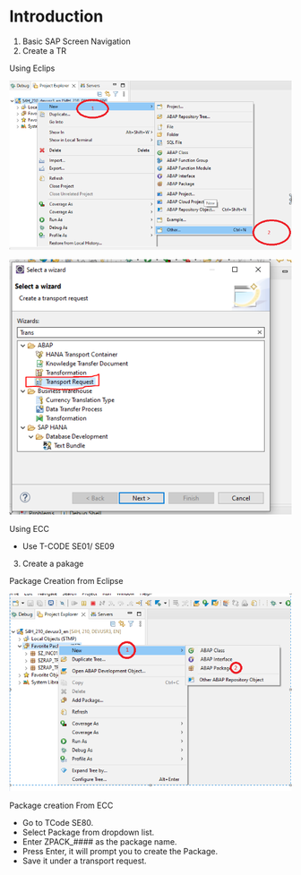 # Introduction
1. Basic SAP Screen Navigation
2. Create a TR

Using Eclips

![TR1](https://github.com/satid19/ABAP-Workbench-Dictionary/blob/fded38334590366417f4664301818a4651a0f976/Exercises/EX0/TR%20Creation%201.PNG)

![TR2](https://github.com/satid19/ABAP-Workbench-Dictionary/blob/fded38334590366417f4664301818a4651a0f976/Exercises/EX0/TR%20Creation%202.PNG)

Using ECC
* Use T-CODE SE01/ SE09



3. Create a pakage

Package Creation from Eclipse 

![Eclipse Pakage.png](https://github.com/satid19/ABAP-Workbench-Dictionary/blob/main/Exercises/EX0/Eclipse%20Pakage.PNG)


Package creation From ECC
* Go to TCode SE80.
* Select Package from dropdown list.
* Enter ZPACK_#### as the package name.
* Press Enter, it will prompt you to create the Package.
* Save it under a transport request.


